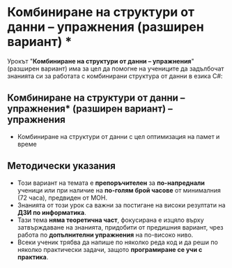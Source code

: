 # Комбиниране на структури от данни – упражнения (разширен вариант) *

Урокът "**Комбиниране на структури от данни – упражнения**" (разширен вариант) има за цел да помогне на учениците да задълбочат знанията си за работата с комбинирани структура от данни в езика C#:

## Комбиниране на структури от данни – упражнения* (разширен вариант) – упражнения
  - Комбиниране на структури от данни с цел оптимизация на памет и време


## Методически указания
  - Този вариант на темата е **препоръчителен** за **по-напреднали** ученици или при наличие на **по-голям брой часове** от минималния (72 часа), предвиден от МОН.
  - Знанията от този урок са важни за постигане на високи резултати на **ДЗИ по информатика**.
  - Тази тема **няма теоретична част**, фокусирана е изцяло върху затвърждаване на знанията, придобити от предишния вариант, чрез работа по **допълнителни упражнения** на по-високо ниво.
  - Всеки ученик трябва да напише по няколко реда код и да реши по няколко практически задачи, защото **програмиране сe учи с практика**.

